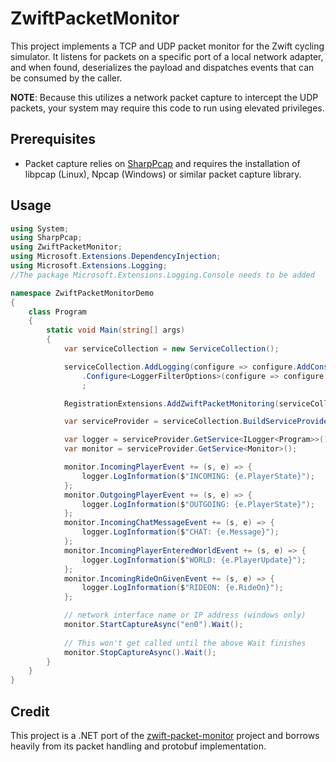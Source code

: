 # ZwiftPacketMonitor
This project implements a TCP and UDP packet monitor for the Zwift cycling simulator. It listens for packets on a specific port of a local network adapter, and when found, deserializes the payload and dispatches events that can be consumed by the caller.

**NOTE**: Because this utilizes a network packet capture to intercept the UDP packets, your system may require this code to run using elevated privileges.

## Prerequisites
* Packet capture relies on [SharpPcap](https://github.com/chmorgan/sharppcap) and requires the installation of libpcap (Linux), Npcap (Windows) or similar packet capture library.

## Usage
```c#
using System;
using SharpPcap;
using ZwiftPacketMonitor;
using Microsoft.Extensions.DependencyInjection;
using Microsoft.Extensions.Logging;
//The package Microsoft.Extensions.Logging.Console needs to be added

namespace ZwiftPacketMonitorDemo
{
    class Program
    {
        static void Main(string[] args)
        {
            var serviceCollection = new ServiceCollection();

            serviceCollection.AddLogging(configure => configure.AddConsole())
                .Configure<LoggerFilterOptions>(configure => configure.MinLevel = LogLevel.Debug) // added to allow logging level configuration
                ;

            RegistrationExtensions.AddZwiftPacketMonitoring(serviceCollection);

            var serviceProvider = serviceCollection.BuildServiceProvider(); 

            var logger = serviceProvider.GetService<ILogger<Program>>();
            var monitor = serviceProvider.GetService<Monitor>();

            monitor.IncomingPlayerEvent += (s, e) => {
                logger.LogInformation($"INCOMING: {e.PlayerState}");
            };
            monitor.OutgoingPlayerEvent += (s, e) => {
                logger.LogInformation($"OUTGOING: {e.PlayerState}");
            };
            monitor.IncomingChatMessageEvent += (s, e) => {
                logger.LogInformation($"CHAT: {e.Message}");
            };
            monitor.IncomingPlayerEnteredWorldEvent += (s, e) => {
                logger.LogInformation($"WORLD: {e.PlayerUpdate}");
            };
            monitor.IncomingRideOnGivenEvent += (s, e) => {
                logger.LogInformation($"RIDEON: {e.RideOn}");
            };

            // network interface name or IP address (windows only)
            monitor.StartCaptureAsync("en0").Wait();
          
            // This won't get called until the above Wait finishes
            monitor.StopCaptureAsync().Wait();
        }
    }
}
```

## Credit
This project is a .NET port of the [zwift-packet-monitor](https://github.com/jeroni7100/zwift-packet-monitor) project and borrows heavily from its packet handling and protobuf implementation.

